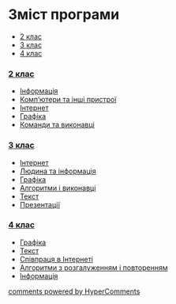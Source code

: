<div id="hypercomments_widget" class="js-hypercomments-widget invisible"></div>

# Зміст програми

<div>
  <!-- Nav tabs -->
  <ul class="nav nav-tabs" role="tablist">
    <li role="presentation" class="active"><a href="#home" aria-controls="home" role="tab" data-toggle="tab">2 клас</a></li>
    <li role="presentation"><a href="#menu1" aria-controls="menu1" role="tab" data-toggle="tab">3 клас</a></li>
    <li role="presentation"><a href="#menu2" aria-controls="menu2" role="tab" data-toggle="tab">4 клас</a></li>
  </ul>
  <!-- Tab panes -->
  <div class="tab-content">
    <div role="tabpanel" class="tab-pane active" id="home"><h3><a href="http://informaticsmon24-new.ed-era.com/2/2_klas.html">2 клас</a></h3>
<ul type="disc">
<li><a href="http://informaticsmon24-new.ed-era.com/2/nformatzyja.html">Інформація</a></li>
<li><a href="http://informaticsmon24-new.ed-era.com/2/kompjutery.html">Комп’ютери та інші пристрої</a></li>
<li><a href="http://informaticsmon24-new.ed-era.com/2/nternet.html">Інтернет</a></li>
<li><a href="http://informaticsmon24-new.ed-era.com/2/graphychna_nformathyja.html">Графіка</a></li>
<li><a href="http://informaticsmon24-new.ed-era.com/2/komandy.html">Команди та виконавці</a></li>
</ul>
</div>
<div role="tabpanel" class="tab-pane" id="menu1"><h3><a href="http://informaticsmon24-new.ed-era.com/3/3_klas.html">3 клас</a></h3>
<ul type="disc">
<li><a href="http://informaticsmon24-new.ed-era.com/3/nternet.html">Інтернет</a></li>
<li><a href="http://informaticsmon24-new.ed-era.com/3/ludyna_ta_nformathyja.html">Людина та інформація</a></li>
<li><a href="http://informaticsmon24-new.ed-era.com/3/graphychna_nformathyja.html">Графіка</a></li>
<li><a href="http://informaticsmon24-new.ed-era.com/3/algorytmy.html">Алгоритми і виконавці</a></li>
<li><a href="http://informaticsmon24-new.ed-era.com/3/tekstova_nformathyja.html">Текст</a></li>
<li><a href="http://informaticsmon24-new.ed-era.com/3/prezentaciya.html">Презентації</a></li>
</ul>
</div>
<div role="tabpanel" class="tab-pane" id="menu2"><h3><a href="http://informaticsmon24-new.ed-era.com/4/4_klas.html">4 клас</a></h3>
<ul type="disc">
<li><a href="http://informaticsmon24-new.ed-era.com/4/graphychna_nformathyja.html">Графіка</a></li>
<li><a href="http://informaticsmon24-new.ed-era.com/4/tekstova_nformathyja.html">Текст</a></li>
<li><a href="http://informaticsmon24-new.ed-era.com/4/nternet.html">Співпраця в Інтернеті</a></li>
<li><a href="http://informaticsmon24-new.ed-era.com/4/algorytmy.html">Алгоритми з розгалуженням і повторенням</a></li>
<li><a href="http://informaticsmon24-new.ed-era.com/4/nformatzyja.html">Інформація</a></li>
</ul>
</div>
</div>
</div>

<div class="js-hypercomments-container">
<a href="http://hypercomments.com" class="hc-link" title="comments widget">comments powered by HyperComments</a>
</div>